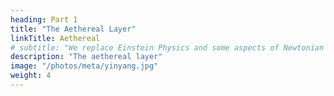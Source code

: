```yaml
---
heading: Part 1
title: "The Aethereal Layer"
linkTitle: Aethereal
# subtitle: "We replace Einstein Physics and some aspects of Newtonian Physics"
description: "The aethereal layer"
image: "/photos/meta/yinyang.jpg"
weight: 4
---
```

